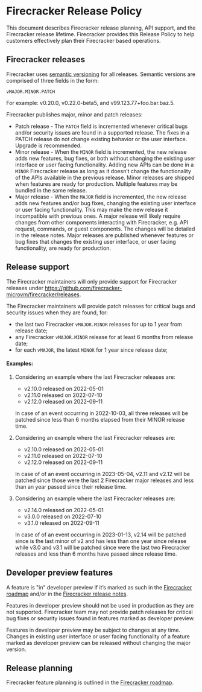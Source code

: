 # Firecracker Release Policy

This document describes Firecracker release planning, API support, and the
Firecracker release lifetime. Firecracker provides this Release Policy to help
customers effectively plan their Firecracker based operations.

## Firecracker releases

Firecracker uses [semantic versioning](http://semver.org/) for all releases.
Semantic versions are comprised of three fields in the form:

    vMAJOR.MINOR.PATCH

For example: v0.20.0, v0.22.0-beta5, and v99.123.77+foo.bar.baz.5.

Firecracker publishes major, minor and patch releases:
* Patch release - The `PATCH` field is incremented whenever critical bugs and/or
  security issues are found in a supported release. The fixes in a PATCH release
  do not change existing behavior or the user interface. Upgrade is recommended.
* Minor release - When the `MINOR` field is incremented, the new release adds
  new features, bug fixes, or both without changing the existing user interface
  or user facing functionality. Adding new APIs can be done in a `MINOR`
  Firecracker release as long as it doesn’t change the functionality of the APIs
  available in the previous release. Minor releases are shipped when features
  are ready for production. Multiple features may be bundled in the same
  release.
* Major release -  When the `MAJOR` field is incremented, the new release adds
  new features and/or bug fixes, changing the existing user interface or user
  facing functionality. This may make the new release it incompatible with
  previous ones. A major release will likely require changes from other
  components interacting with Firecracker, e.g. API request, commands, or
  guest components. The changes will be detailed in the release notes.
  Major releases are published whenever features or bug fixes that changes
  the existing user interface, or user facing functionality, are ready for
  production.

## Release support

The Firecracker maintainers will only provide support for Firecracker releases
under https://github.com/firecracker-microvm/firecracker/releases.

The Firecracker maintainers will provide patch releases for critical bugs and
security issues when they are found, for:

* the last two Firecracker `vMAJOR.MINOR` releases for up to 1 year from
  release date;
* any Firecracker `vMAJOR.MINOR` release for at least 6 months from release date;
* for each `vMAJOR`, the latest `MINOR` for 1 year since release date;

#### Examples:

1. Considering an example where the last Firecracker releases are:
    * v2.10.0 released on 2022-05-01
    * v2.11.0 released on 2022-07-10
    * v2.12.0 released on 2022-09-11

    In case of an event occurring in 2022-10-03, all three releases will be
    patched since less than 6 months elapsed from their MINOR release time.

1. Considering an example where the last Firecracker releases are:
    * v2.10.0 released on 2022-05-01
    * v2.11.0 released on 2022-07-10
    * v2.12.0 released on 2022-09-11

    In case of of an event occurring in 2023-05-04, v2.11 and v2.12 will be
    patched since those were the last 2 Firecracker major releases and less than
    an year passed since their release time.

1. Considering an example where the last Firecracker releases are:
    * v2.14.0 released on 2022-05-01
    * v3.0.0 released on 2022-07-10
    * v3.1.0 released on 2022-09-11

    In case of of an event occurring in 2023-01-13, v2.14 will be patched since
    is the last minor of v2 and has less than one year since release while v3.0
    and v3.1 will be patched since were the last two Firecracker releases and
    less than 6 months have passed since release time.


## Developer preview features

A feature is "in" developer preview if it’s marked as such in the
[Firecracker roadmap](https://github.com/firecracker-microvm/firecracker/projects/13)
and/or in the [Firecracker release notes](https://github.com/firecracker-microvm/firecracker/releases).

Features in developer preview should not be used in production as they
are not supported. Firecracker team may not provide patch releases for critical
bug fixes or security issues found in features marked as developer preview.

Features in developer preview may be subject to changes at any time.
Changes in existing user interface or user facing functionality of a feature
marked as developer preview can be released without changing the major version.

## Release planning

Firecracker feature planning is outlined in the [Firecracker roadmap](https://github.com/firecracker-microvm/firecracker/projects).
